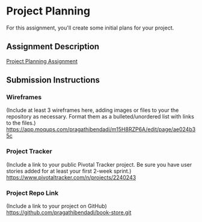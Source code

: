 # Project Planning
For this assignment, you'll create some initial plans for your project.

## Assignment Description
[Project Planning Assignment](https://education.launchcode.org/liftoff/assignments/planning/)

## Submission Instructions

### Wireframes

(Include at least 3 wireframes here, adding images or files to your the repository as necessary. Format them as a bulleted/unordered list with links to the files.)
https://app.moqups.com/pragathibendadi/m15H8RZP6A/edit/page/ae024b35c
### Project Tracker

(Include a link to your public Pivotal Tracker project. Be sure you have user stories added for at least your first 2-week sprint.)
https://www.pivotaltracker.com/n/projects/2240243
### Project Repo Link

(Include a link to your project on GitHub)
https://github.com/pragathibendadi/book-store.git